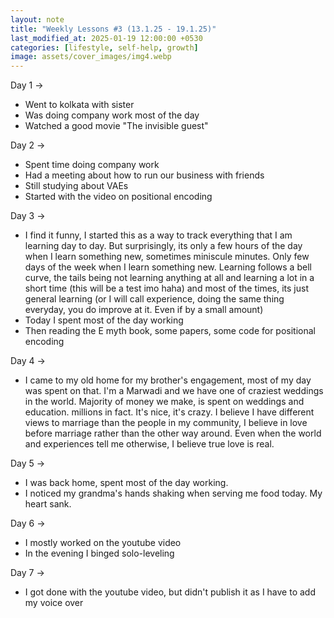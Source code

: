```yaml
---
layout: note
title: "Weekly Lessons #3 (13.1.25 - 19.1.25)"
last_modified_at: 2025-01-19 12:00:00 +0530
categories: [lifestyle, self-help, growth]
image: assets/cover_images/img4.webp
---
```



Day 1 -> 
- Went to kolkata with sister 
- Was doing company work most of the day
- Watched a good movie "The invisible guest"

Day 2 ->
- Spent time doing company work 
- Had a meeting about how to run our business with friends 
- Still studying about VAEs 
- Started with the video on positional encoding

Day 3 -> 
- I find it funny, I started this as a way to track everything that I am learning day to day. But surprisingly, its only a few hours of the day when I learn something new, sometimes miniscule minutes. Only few days of the week when I learn something new. 
Learning follows a bell curve, the tails being not learning anything at all and learning a lot in a short time (this will be a test imo haha) and most of the times, its just general learning (or I will call experience, doing the same thing everyday, you do improve at it. Even if by a small amount)
- Today I spent most of the day working 
- Then reading the E myth book, some papers, some code for positional encoding

Day 4 -> 
- I came to my old home for my brother's engagement, most of my day was spent on that.  I'm a Marwadi and we have one of craziest weddings in the world. Majority of money we make, is spent on weddings and education. millions in fact. It's nice, it's crazy. 
I believe I have different views to marriage than the people in my community, I believe in love before marriage rather than the other way around. 
Even when the world and experiences tell me otherwise, I believe true love is real.

Day 5 -> 
- I was back home, spent most of the day working. 
- I noticed my grandma's hands shaking when serving me food today. My heart sank. 

Day 6 -> 
- I mostly worked on the youtube video 
- In the evening I binged solo-leveling 

Day 7 -> 
- I got done with the youtube video, but didn't publish it as I have to add my voice over